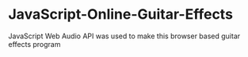 # JavaScript-Online-Guitar-Effects
JavaScript Web Audio API was used to make this browser based guitar effects program 
